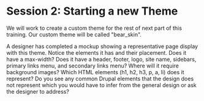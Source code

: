 # Session 2: Starting a new Theme

We will work to create a custom theme for the rest of next part of this training. Our custom theme will be called "bear_skin". 

A designer has completed a mockup showing a representative page display with this theme. Notice the elements it has and their placement. Does it have a max-width? Does it have a header, footer, logo, site name, sidebars, primary links menu, and secondary links menu? Where will it require background images? Which HTML elements (h1, h2, h3, p, a, li) does it represent? Do you see any common Drupal elements that the design does not represent which you would have to infer from the general design or ask the designer to address?

